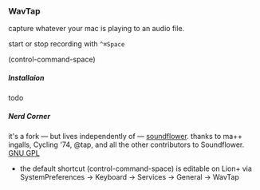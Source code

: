### WavTap
capture whatever your mac is playing to an audio file.

start or stop recording with `^⌘Space`

(control-command-space)
##### Installaion
todo

##### Nerd Corner
it's a fork — but lives independently of — [soundflower](https://github.com/tap/Soundflower).
thanks to ma++ ingalls, Cycling '74, @tap, and all the other contributors to Soundflower.
[GNU GPL](http://www.gnu.org/copyleft/gpl.html)

- the default shortcut (control-command-space) is editable on Lion+ via SystemPreferences -> Keyboard -> Services -> General -> WavTap
